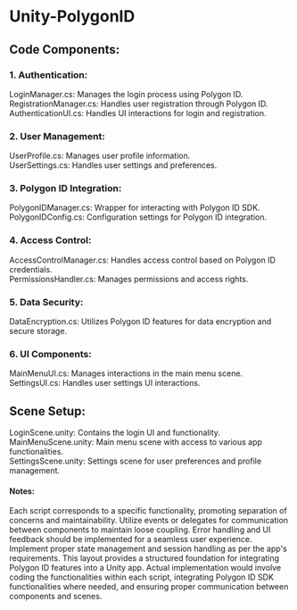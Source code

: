# Unity-PolygonID

## Code Components:

### 1. Authentication:

LoginManager.cs: Manages the login process using Polygon ID.  
RegistrationManager.cs: Handles user registration through Polygon ID.  
AuthenticationUI.cs: Handles UI interactions for login and registration.

### 2. User Management:

UserProfile.cs: Manages user profile information.  
UserSettings.cs: Handles user settings and preferences.

### 3. Polygon ID Integration:

PolygonIDManager.cs: Wrapper for interacting with Polygon ID SDK.  
PolygonIDConfig.cs: Configuration settings for Polygon ID integration.

### 4. Access Control:

AccessControlManager.cs: Handles access control based on Polygon ID credentials.  
PermissionsHandler.cs: Manages permissions and access rights.

### 5. Data Security:

DataEncryption.cs: Utilizes Polygon ID features for data encryption and secure storage.

### 6. UI Components:

MainMenuUI.cs: Manages interactions in the main menu scene.  
SettingsUI.cs: Handles user settings UI interactions.

## Scene Setup:

LoginScene.unity: Contains the login UI and functionality.  
MainMenuScene.unity: Main menu scene with access to various app functionalities.  
SettingsScene.unity: Settings scene for user preferences and profile management.

#### Notes:

Each script corresponds to a specific functionality, promoting separation of concerns and maintainability.
Utilize events or delegates for communication between components to maintain loose coupling.
Error handling and UI feedback should be implemented for a seamless user experience.
Implement proper state management and session handling as per the app's requirements.
This layout provides a structured foundation for integrating Polygon ID features into a Unity app. Actual implementation would involve coding the functionalities within each script, integrating Polygon ID SDK functionalities where needed, and ensuring proper communication between components and scenes.
